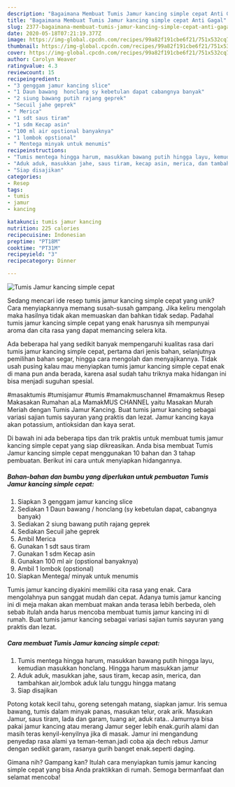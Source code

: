 ```yaml
---
description: "Bagaimana Membuat Tumis Jamur kancing simple cepat Anti Gagal"
title: "Bagaimana Membuat Tumis Jamur kancing simple cepat Anti Gagal"
slug: 2377-bagaimana-membuat-tumis-jamur-kancing-simple-cepat-anti-gagal
date: 2020-05-18T07:21:19.377Z
image: https://img-global.cpcdn.com/recipes/99a82f191cbe6f21/751x532cq70/tumis-jamur-kancing-simple-cepat-foto-resep-utama.jpg
thumbnail: https://img-global.cpcdn.com/recipes/99a82f191cbe6f21/751x532cq70/tumis-jamur-kancing-simple-cepat-foto-resep-utama.jpg
cover: https://img-global.cpcdn.com/recipes/99a82f191cbe6f21/751x532cq70/tumis-jamur-kancing-simple-cepat-foto-resep-utama.jpg
author: Carolyn Weaver
ratingvalue: 4.3
reviewcount: 15
recipeingredient:
- "3 genggam jamur kancing slice"
- "1 Daun bawang  honclang sy kebetulan dapat cabangnya banyak"
- "2 siung bawang putih rajang geprek"
- "Secuil jahe geprek"
- " Merica"
- "1 sdt saus tiram"
- "1 sdm Kecap asin"
- "100 ml air opstional banyaknya"
- "1 lombok opstional"
- " Mentega minyak untuk menumis"
recipeinstructions:
- "Tumis mentega hingga harum, masukkan bawang putih hingga layu, kemudian masukkan honclang. Hingga harum masukkan jamur"
- "Aduk aduk, masukkan jahe, saus tiram, kecap asin, merica, dan tambahkan air,lombok aduk lalu tunggu hingga matang"
- "Siap disajikan"
categories:
- Resep
tags:
- tumis
- jamur
- kancing

katakunci: tumis jamur kancing 
nutrition: 225 calories
recipecuisine: Indonesian
preptime: "PT18M"
cooktime: "PT31M"
recipeyield: "3"
recipecategory: Dinner

---
```



![Tumis Jamur kancing simple cepat](https://img-global.cpcdn.com/recipes/99a82f191cbe6f21/751x532cq70/tumis-jamur-kancing-simple-cepat-foto-resep-utama.jpg)

Sedang mencari ide resep tumis jamur kancing simple cepat yang unik? Cara menyiapkannya memang susah-susah gampang. Jika keliru mengolah maka hasilnya tidak akan memuaskan dan bahkan tidak sedap. Padahal tumis jamur kancing simple cepat yang enak harusnya sih mempunyai aroma dan cita rasa yang dapat memancing selera kita.

Ada beberapa hal yang sedikit banyak mempengaruhi kualitas rasa dari tumis jamur kancing simple cepat, pertama dari jenis bahan, selanjutnya pemilihan bahan segar, hingga cara mengolah dan menyajikannya. Tidak usah pusing kalau mau menyiapkan tumis jamur kancing simple cepat enak di mana pun anda berada, karena asal sudah tahu triknya maka hidangan ini bisa menjadi suguhan spesial.

#masaktumis #tumisjamur #tumis #mamakmuschannel #mamakmus Resep Makasakan Rumahan aLa MamakMUS CHANNEL yaitu Masakan Murah Meriah dengan Tumis Jamur Kancing. Buat tumis jamur kancing sebagai variasi sajian tumis sayuran yang praktis dan lezat. Jamur kancing kaya akan potassium, antioksidan dan kaya serat.


Di bawah ini ada beberapa tips dan trik praktis untuk membuat tumis jamur kancing simple cepat yang siap dikreasikan. Anda bisa membuat Tumis Jamur kancing simple cepat menggunakan 10 bahan dan 3 tahap pembuatan. Berikut ini cara untuk menyiapkan hidangannya.

<!--inarticleads1-->

##### Bahan-bahan dan bumbu yang diperlukan untuk pembuatan Tumis Jamur kancing simple cepat:

1. Siapkan 3 genggam jamur kancing slice
1. Sediakan 1 Daun bawang / honclang (sy kebetulan dapat, cabangnya banyak)
1. Sediakan 2 siung bawang putih rajang geprek
1. Sediakan Secuil jahe geprek
1. Ambil  Merica
1. Gunakan 1 sdt saus tiram
1. Gunakan 1 sdm Kecap asin
1. Gunakan 100 ml air (opstional banyaknya)
1. Ambil 1 lombok (opstional)
1. Siapkan  Mentega/ minyak untuk menumis


Tumis jamur kancing diyakini memiliki cita rasa yang enak. Cara mengolahnya pun sanggat mudah dan cepat. Adanya tumis jamur kancing ini di meja makan akan membuat makan anda terasa lebih berbeda, oleh sebab itulah anda harus mencoba membuat tumis jamur kancing ini di rumah. Buat tumis jamur kancing sebagai variasi sajian tumis sayuran yang praktis dan lezat. 

<!--inarticleads2-->

##### Cara membuat Tumis Jamur kancing simple cepat:

1. Tumis mentega hingga harum, masukkan bawang putih hingga layu, kemudian masukkan honclang. Hingga harum masukkan jamur
1. Aduk aduk, masukkan jahe, saus tiram, kecap asin, merica, dan tambahkan air,lombok aduk lalu tunggu hingga matang
1. Siap disajikan


Potong kotak kecil tahu, goreng setengah matang, siapkan jamur. Iris semua bawang, tumis dalam minyak panas, masukan telur, orak arik. Masukan Jamur, saus tiram, lada dan garam, tuang air, aduk rata.. Jamurnya bisa pakai jamur kancing atau merang Jamur seger lebih enak.gurih alami dan masih teras kenyil-kenyilnya jika di masak. Jamur ini mengandung penyedap rasa alami ya teman-teman.jadi coba aja dech rebus Jamur dengan sedikit garam, rasanya gurih banget enak.seperti daging. 

Gimana nih? Gampang kan? Itulah cara menyiapkan tumis jamur kancing simple cepat yang bisa Anda praktikkan di rumah. Semoga bermanfaat dan selamat mencoba!
